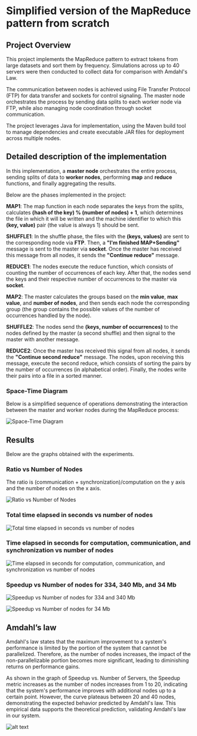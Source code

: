 # Simplified version of the MapReduce pattern from scratch

## Project Overview
This project implements the MapReduce pattern to extract tokens from large datasets and sort them by frequency. Simulations across up to 40 servers were then conducted to collect data for comparison with Amdahl's Law.

The communication between nodes is achieved using File Transfer Protocol (FTP) for data transfer and sockets for control signaling. The master node orchestrates the process by sending data splits to each worker node via FTP, while also managing node coordination through socket communication. 

The project leverages Java for implementation, using the Maven build tool to manage dependencies and create executable JAR files for deployment across multiple nodes. 

## Detailed description of the implementation

In this implementation, a **master node** orchestrates the entire process, sending splits of data to **worker nodes**, performing **map** and **reduce** functions, and finally aggregating the results.

Below are the phases implemented in the project:

**MAP1**: The map function in each node separates the keys from the splits, calculates **(hash of the key) % (number of nodes) + 1**, which determines the file in which it will be written and the machine identifier to which this **(key, value)** pair (the value is always 1) should be sent.

**SHUFFLE1**: In the shuffle phase, the files with the **(keys, values)** are sent to the corresponding node via **FTP**. Then, a **"I'm finished MAP+Sending"** message is sent to the master via **socket**. Once the master has received this message from all nodes, it sends the **"Continue reduce"** message.

**REDUCE1**: The nodes execute the reduce function, which consists of counting the number of occurrences of each key. After that, the nodes send the keys and their respective number of occurrences to the master via **socket**.

**MAP2**: The master calculates the groups based on the **min value**, **max value**, and **number of nodes**, and then sends each node the corresponding group (the group contains the possible values of the number of occurrences handled by the node).

**SHUFFLE2**: The nodes send the **(keys, number of occurrences)** to the nodes defined by the master (a second shuffle) and then signal to the master with another message.

**REDUCE2**: Once the master has received this signal from all nodes, it sends the **"Continue second reduce"** message. The nodes, upon receiving this message, execute the second reduce, which consists of sorting the pairs by the number of occurrences (in alphabetical order). Finally, the nodes write their pairs into a file in a sorted manner.

### Space-Time Diagram
Below is a simplified sequence of operations demonstrating the interaction between the master and worker nodes during the MapReduce process:

![Space-Time Diagram](./images/space_time_diagram.png)

## Results

Below are the graphs obtained with the experiments. 

### Ratio vs Number of Nodes
The ratio is (communication + synchronization)/computation on the y axis and the number of nodes on the x axis. 

![Ratio vs Number of Nodes](./images/Ratio_vs_Number_of_Nodes.png)

### Total time elapsed in seconds vs number of nodes

![Total time elapsed in seconds vs number of nodes](./images/Total_time_elapsed_in_seconds_vs_number_of_nodes.png)

### Time elapsed in seconds for computation, communication, and synchronization vs number of nodes

![Time elapsed in seconds for computation, communication, and synchronization vs number of nodes](./images/time_elapsed.png)

### Speedup vs Number of nodes for 334, 340 Mb, and 34 Mb

![Speedup vs Number of nodes for 334 and 340 Mb](./images/speedup_vs_nb_nodes_334_340.png)

![Speedup vs Number of nodes for 34 Mb](./images/speedup_vs_nb_nodes_34.png)

## Amdahl’s law

Amdahl's law states that the maximum improvement to a system's performance is limited by the portion of the system that cannot be parallelized. Therefore, as the number of nodes increases, the impact of the non-parallelizable portion becomes more significant, leading to diminishing returns on performance gains. 

As shown in the graph of Speedup vs. Number of Servers, the Speedup metric increases as the number of nodes increases from 1 to 20, indicating that the system's performance improves with additional nodes up to a certain point. However, the curve plateaus between 20 and 40 nodes, demonstrating the expected behavior predicted by Amdahl's law. This empirical data supports the theoretical prediction, validating Amdahl's law in our system.

![alt text](./images/amdahls-law.png)

